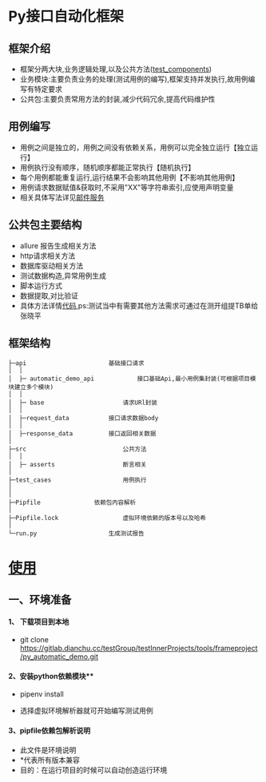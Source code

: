 # **Py接口自动化框架**

## 框架介绍

- 框架分两大块,业务逻辑处理,以及公共方法([test_components](https://gitlab.dianchu.cc/testGroup/testInnerProjects/tools/testcomponentsproject/test_components))
- 业务模块:主要负责业务的处理(测试用例的编写),框架支持并发执行,故用例编写有特定要求
- 公共包:主要负责常用方法的封装,减少代码冗余,提高代码维护性


## 用例编写

- 用例之间是独立的，用例之间没有依赖关系，用例可以完全独立运行【独立运行】
- 用例执行没有顺序，随机顺序都能正常执行【随机执行】
- 每个用例都能重复运行,运行结果不会影响其他用例【不影响其他用例】
- 用例请求数据赋值&获取时,不采用"XX"等字符串索引,应使用声明变量
- 相关具体写法详见[邮件服务](https://gitlab.dianchu.cc/testGroup/basicServices/interfacescript/mailserviceproject/new_mail_service_test)

## 公共包主要结构

- allure 报告生成相关方法
- http请求相关方法
- 数据库驱动相关方法
- 测试数据构造,异常用例生成
- 脚本运行方式
- 数据提取,对比验证
- 具体方法详情[代码](https://gitlab.dianchu.cc/testGroup/testInnerProjects/tools/testcomponentsproject/test_components),ps:测试当中有需要其他方法需求可通过在测开组提TB单给张晓平

## 框架结构

```
├─api          		 		基础接口请求
│  │ 
│  ├─ automatic_demo_api    		接口基础Api,最小用例集封装(可根据项目模块建立多个模块)
│  │ 
│  ├─ base             			请求URl封装
│  │ 
│  ├─request_data			接口请求数据body
│  │ 
│  ├─response_data			接口返回相关数据
│ 
├─src          	    			公共方法
│  │ 
│  ├─ asserts             		断言相关
│ 
├─test_cases               		用例执行
│ 
│
├─Pipfile				依赖包内容解析
│
├─Pipfile.lock      			虚拟环境依赖的版本号以及哈希
│ 
└─run.py          			生成测试报告

```

# [使用]() 

##  一、环境准备

####  **1、 下载项目到本地** 

- git clone https://gitlab.dianchu.cc/testGroup/testInnerProjects/tools/frameproject/py_automatic_demo.git

####  2、安装python依赖模块**

- pipenv install 

- 选择虚拟环境解析器就可开始编写测试用例

#### 3、pipfile依赖包解析说明
- 此文件是环境说明
- *代表所有版本兼容
- 目的：在运行项目的时候可以自动创造运行环境

